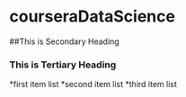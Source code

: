 # courseraDataScience

##This is Secondary Heading

### This is Tertiary Heading

*first item list
*second item list
*third item list